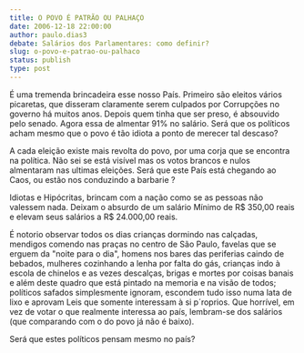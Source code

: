 ```yaml
---
title: O POVO É PATRÃO OU PALHAÇO
date: 2006-12-18 22:00:00
author: paulo.dias3
debate: Salários dos Parlamentares: como definir?
slug: o-povo-e-patrao-ou-palhaco
status: publish 
type: post
---
```


É uma tremenda brincadeira esse nosso País. Primeiro são eleitos vários picaretas, que disseram claramente serem culpados por Corrupções no governo há muitos anos. Depois quem tinha que ser preso, é absouvido pelo senado. Agora essa de almentar 91% no salário. Será que os políticos acham mesmo que o povo é tão idiota a ponto de merecer tal descaso?  

A cada eleição existe mais revolta do povo, por uma corja que se encontra na política. Não sei se está visível mas os votos brancos e nulos almentaram nas ultimas eleições. Será que este País está chegando ao Caos, ou estão nos conduzindo a barbarie ?  

Idiotas e Hipócritas, brincam com a nação como se as pessoas não valessem nada. Deixam o absurdo de um salário Mínimo de R$ 350,00 reais e elevam seus salários a R$ 24.000,00 reais.   

É notorio observar todos os dias crianças dormindo nas calçadas, mendigos comendo nas praças no centro de São Paulo, favelas que se erguem da "noite para o dia", homens nos bares das periferias caindo de bebados, mulheres cozinhando a lenha por falta do gás, crianças indo à escola de chinelos e as vezes descalças, brigas e mortes por coisas banais e além deste quadro que está pintado na memoria e na visão de todos; políticos safados simplesmente ignoram, escondem tudo isso numa lata de lixo e aprovam Leis que somente interessam à si p´roprios. Que horrível, em vez de votar o que realmente interessa ao país, lembram-se dos salários (que comparando com o do povo já não é baixo).  

Será que estes políticos pensam mesmo no país?
